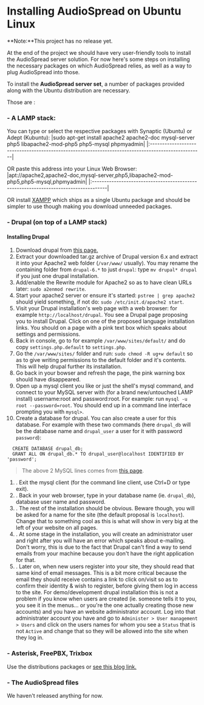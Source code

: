 # Installing AudioSpread on Ubuntu Linux #

**Note:**This project has no release yet.

At the end of the project we should have very user-friendly tools to install the AudioSpread server solution. For now here's some steps on installing the necessary packages on which AudioSpread relies, as well as a way to plug AudioSpread into those.

To install the **AudioSpread server set**, a number of packages provided along with the Ubuntu distribution are necessary.

Those are :
### - A LAMP stack: ###
You can type or select the respective packages with Synaptic (Ubuntu) or Adept (Kubuntu):
|sudo apt-get install apache2 apache2-doc mysql-server php5 libapache2-mod-php5 php5-mysql phpmyadmin|
|:---------------------------------------------------------------------------------------------------|

OR paste this address into your Linux Web Browser:
|apt://apache2,apache2-doc,mysql-server,php5,libapache2-mod-php5,php5-mysql,phpmyadmin|
|:------------------------------------------------------------------------------------|

OR install [XAMPP](http://doc.ubuntu-fr.org/xampp) which ships as a single Ubuntu package and should be simpler to use though making you download unneeded packages.

### - Drupal (on top of a LAMP stack) ###
#### Installing Drupal ####
  1. Download drupal from [this page.](http://drupal.org/project/Drupal+project)
  1. Extract your downloaded tar.gz archive of Drupal version 6.x and extract it into your Apache2 web folder (`/var/www/` usually). You may rename the containing folder from `drupal-6.*` to just `drupal`: type `mv drupal* drupal` if you just one drupal installation.
  1. Add/enable the Rewrite module for Apache2 so as to have clean URLs later: `sudo a2enmod rewrite`.
  1. Start your apache2 server or ensure it's started: `pstree | grep apache2` should yield something, if not do: `sudo /etc/init.d/apache2 start`.
  1. Visit your Drupal installation's web page with a web browser: for example `http://localhost/drupal`. You see a Drupal page proposing you to install Drupal. Click on one of the proposed language installation links. You should on a page with a pink text box which speaks about settings and permissions.
  1. Back in console, go to for example `/var/www/sites/default/` and do copy `settings.php.default` to `settings.php`.
  1. Go the `/var/www/sites/` folder and run: `sudo chmod -R ug+w default` so as to give writing permissions to the default folder and it's contents. This will help drupal further its installation.
  1. Go back in your bowser and refresh the page, the pink warning box should have disappeared.
  1. Open up a mysql client you like or just the shell's mysql command, and connect to your MySQL server with (for a brand new/untouched LAMP install) username:root and password:root. For example: run `mysql -u root --password=root`. You should end up in a command line interface prompting you with `mysql>`.
  1. Create a database for drupal. You can also create a user for this database. For example with these two commands (here `drupal_db` will be the database name and `drupal_user` a user for it with password `password`):
```
  CREATE DATABASE drupal_db;
  GRANT ALL ON drupal_db.* TO drupal_user@localhost IDENTIFIED BY 'password';
```
> The above 2 MySQL lines comes from [this page](http://www.onlamp.com/pub/a/onlamp/2008/03/11/installing-and-using-drupal-a-primer.html).
  1. . Exit the mysql client (for the command line client, use Ctrl+D or type exit).
  1. . Back in your web browser, type in your database name (ie. `drupal_db`), database user name and password.
  1. . The rest of the installation should be obvious. Beware though, you will be asked for a name for the site (the default proposal is `localhost`). Change that to something cool as this is what will show in very big at the left of your website on all pages.
  1. . At some stage in the installation, you will create an administrator user and right after you will have an error which speaks about e-mailing. Don't worry, this is due to the fact that Drupal can't find a way to send emails from your machine because you don't have the right application for that.
  1. . Later on, when new users register into your site, they should read that same kind of email messages. This is a bit more critical because the email they should receive contains a link to click on/visit so as to confirm their identity & wish to register, before giving them log in access to the site. For demo/development drupal installation this is not a problem if you know when users are created (ie. someone tells it to you, you see it in the menus... or you're the one actually creating those new accounts) and you have an website administrator account. Log into that administrater account you have and go to `Administer > User management > Users` and click on the users names for whom you see a `Status` that is not `Active` and change that so they will be allowed into the site when they log in.

### - Asterisk, FreePBX, Trixbox ###
Use the distributions packages or [see this blog link.](http://colt45.chemlab.org/?p=55)

### - The AudioSpread files ###
We haven't released anything for now.